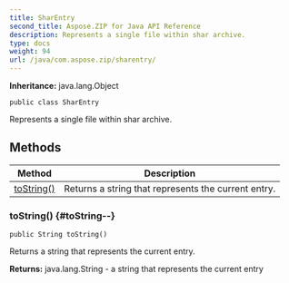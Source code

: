 ```yaml
---
title: SharEntry
second_title: Aspose.ZIP for Java API Reference
description: Represents a single file within shar archive.
type: docs
weight: 94
url: /java/com.aspose.zip/sharentry/
---
```


**Inheritance:**
java.lang.Object
```
public class SharEntry
```

Represents a single file within shar archive.
## Methods

| Method | Description |
| --- | --- |
| [toString()](#toString--) | Returns a string that represents the current entry. |
### toString() {#toString--}
```
public String toString()
```


Returns a string that represents the current entry.

**Returns:**
java.lang.String - a string that represents the current entry
